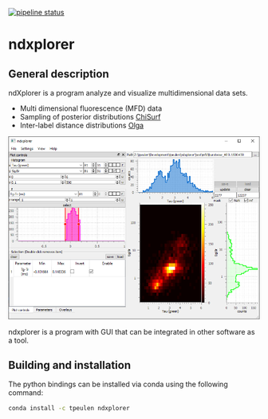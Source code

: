 [![pipeline status](https://gitlab.peulen.xyz/tpeulen/ndxplorer/badges/master/pipeline.svg)](https://gitlab.peulen.xyz/tpeulen/ndxplorer/-/commits/master)
# ndxplorer
## General description
ndXplorer is a program analyze and visualize multidimensional data sets.

* Multi dimensional fluorescence (MFD) data
* Sampling of posterior distributions [ChiSurf](https://github.com/Fluorescence-Tools/chisurf)
* Inter-label distance distributions [Olga](https://github.com/Fluorescence-Tools/Olga)

![ndxplorer GUI][1]

ndxplorer is a program with GUI that can be integrated in other software as a tool.

## Building and installation

The python bindings can be installed via conda using the following command:
```bash
conda install -c tpeulen ndxplorer
```

[1]: doc/gui.png "ndxplorer GUI"
